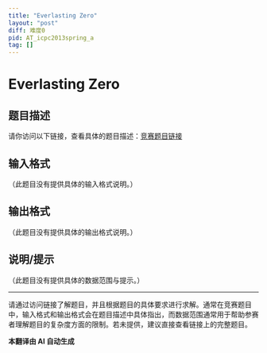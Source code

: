 ```yaml
---
title: "Everlasting Zero"
layout: "post"
diff: 难度0
pid: AT_icpc2013spring_a
tag: []
---
```


# Everlasting Zero

## 题目描述

请你访问以下链接，查看具体的题目描述：[竞赛题目链接](https://atcoder.jp/contests/JAG2013Spring/tasks/icpc2013spring_a)

## 输入格式

（此题目没有提供具体的输入格式说明。）

## 输出格式

（此题目没有提供具体的输出格式说明。）

## 说明/提示

（此题目没有提供具体的数据范围与提示。）

---

请通过访问链接了解题目，并且根据题目的具体要求进行求解。通常在竞赛题目中，输入格式和输出格式会在题目描述中具体指出，而数据范围通常用于帮助参赛者理解题目的复杂度方面的限制。若未提供，建议直接查看链接上的完整题目。

 **本翻译由 AI 自动生成**

